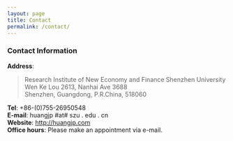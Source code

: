 ```yaml
---
layout: page
title: Contact
permalink: /contact/
---
```


### Contact Information

**Address**:   
>  Research Institute of New Economy and Finance
>  Shenzhen University  
>  Wen Ke Lou 2613, Nanhai Ave 3688  
>  Shenzhen, Guangdong, P.R.China, 518060   

**Tel**: +86-(0)755-26950548  
**E-mail**: huangjp #at# szu . edu . cn   
**Website**: <http://huangjp.com>   
**Office hours**: Please make an appointment via e-mail.
